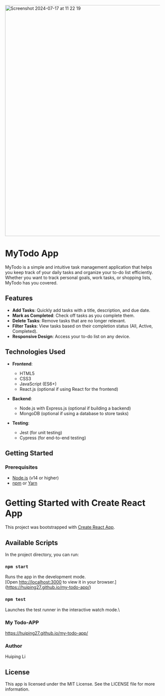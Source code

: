 <img width="750" alt="Screenshot 2024-07-17 at 11 22 19" src="https://github.com/user-attachments/assets/282f573c-bcbd-4150-99c5-40cc6706c336">


# MyTodo App

MyTodo is a simple and intuitive task management application that helps you keep track of your daily tasks and organize your to-do list efficiently. Whether you want to track personal goals, work tasks, or shopping lists, MyTodo has you covered.

## Features

- **Add Tasks**: Quickly add tasks with a title, description, and due date.
- **Mark as Completed**: Check off tasks as you complete them.
- **Delete Tasks**: Remove tasks that are no longer relevant.
- **Filter Tasks**: View tasks based on their completion status (All, Active, Completed).
- **Responsive Design**: Access your to-do list on any device.

## Technologies Used

- **Frontend**: 
  - HTML5
  - CSS3
  - JavaScript (ES6+)
  - React.js (optional if using React for the frontend)
  
- **Backend**:
  - Node.js with Express.js (optional if building a backend)
  - MongoDB (optional if using a database to store tasks)
  
- **Testing**:
  - Jest (for unit testing)
  - Cypress (for end-to-end testing)

## Getting Started

### Prerequisites

- [Node.js](https://nodejs.org/) (v14 or higher)
- [npm](https://www.npmjs.com/) or [Yarn](https://yarnpkg.com/)

# Getting Started with Create React App

This project was bootstrapped with [Create React App](https://github.com/facebook/create-react-app).

## Available Scripts

In the project directory, you can run:

### `npm start`

Runs the app in the development mode.\
[Open [http://localhost:3000](http://localhost:3000) to view it in your browser.](https://huiping27.github.io/my-todo-app/)


### `npm test`

Launches the test runner in the interactive watch mode.\


### My Todo-APP

https://huiping27.github.io/my-todo-app/

### Author

Huiping Li

## License
This app is licensed under the MIT License. See the LICENSE file for more information.
